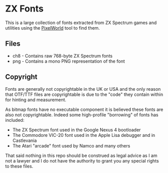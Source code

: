 # ZX Fonts

This is a large collection of fonts extracted from ZX Spectrum games and utilities using the [PixelWorld](https://github.com/damieng/pixelworld) tool to find them.

## Files

- ch8 - Contains raw 768-byte ZX Spectrum fonts
- png - Contains a mono PNG representation of the font

## Copyright

Fonts are generally not copyrightable in the UK or USA and the only reason that OTF/TTF files are copyrightable is due to the "code" they contain within for hinting and measurement.

As bitmap fonts have no executable component it is believed these fonts are also not copyrightable. Indeed some high-profile "borrowing" of fonts has included:

- The ZX Spectrum font used in the Google Nexus 4 bootloader
- The Commodore VIC-20 font used in the Apple Lisa debugger and in Castlevania
- The Atari "arcade" font used by Namco and many others

That said nothing in this repo should be construed as legal advice as I am not a lawyer and I do not have the authority to grant you any special rights to these files.
